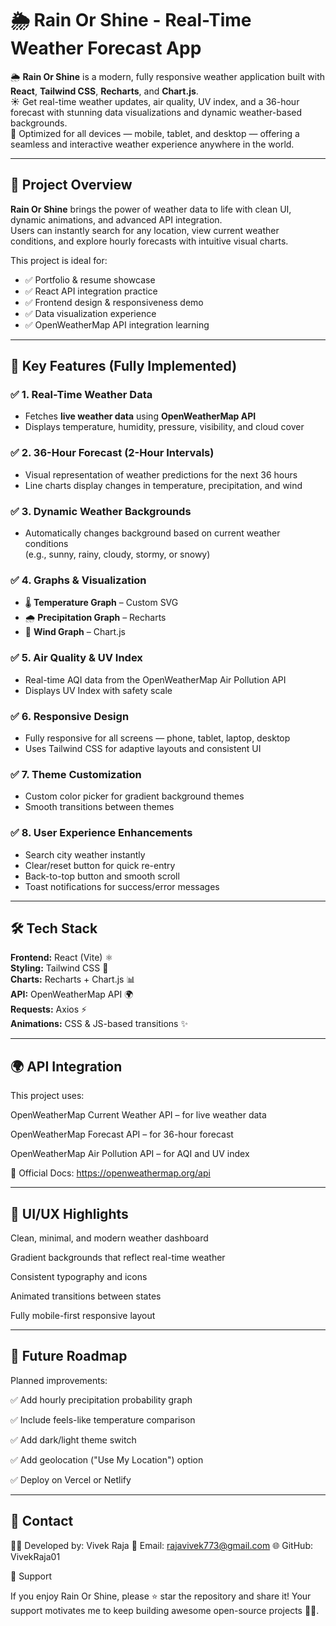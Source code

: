 # 🌦️ Rain Or Shine - Real-Time Weather Forecast App

🌦️ **Rain Or Shine** is a modern, fully responsive weather application built with **React**, **Tailwind CSS**, **Recharts**, and **Chart.js**.  
☀️ Get real-time weather updates, air quality, UV index, and a 36-hour forecast with stunning data visualizations and dynamic weather-based backgrounds.  
📱 Optimized for all devices — mobile, tablet, and desktop — offering a seamless and interactive weather experience anywhere in the world.  

---

## 🚀 Project Overview

**Rain Or Shine** brings the power of weather data to life with clean UI, dynamic animations, and advanced API integration.  
Users can instantly search for any location, view current weather conditions, and explore hourly forecasts with intuitive visual charts.

This project is ideal for:
- ✅ Portfolio & resume showcase
- ✅ React API integration practice
- ✅ Frontend design & responsiveness demo
- ✅ Data visualization experience
- ✅ OpenWeatherMap API integration learning

---

## 🌟 Key Features (Fully Implemented)

### ✅ 1. Real-Time Weather Data  
- Fetches **live weather data** using **OpenWeatherMap API**  
- Displays temperature, humidity, pressure, visibility, and cloud cover  

### ✅ 2. 36-Hour Forecast (2-Hour Intervals)  
- Visual representation of weather predictions for the next 36 hours  
- Line charts display changes in temperature, precipitation, and wind  

### ✅ 3. Dynamic Weather Backgrounds  
- Automatically changes background based on current weather conditions  
  (e.g., sunny, rainy, cloudy, stormy, or snowy)  

### ✅ 4. Graphs & Visualization  
- 🌡️ **Temperature Graph** – Custom SVG  
- 🌧️ **Precipitation Graph** – Recharts  
- 💨 **Wind Graph** – Chart.js  

### ✅ 5. Air Quality & UV Index  
- Real-time AQI data from the OpenWeatherMap Air Pollution API  
- Displays UV Index with safety scale  

### ✅ 6. Responsive Design  
- Fully responsive for all screens — phone, tablet, laptop, desktop  
- Uses Tailwind CSS for adaptive layouts and consistent UI  

### ✅ 7. Theme Customization  
- Custom color picker for gradient background themes  
- Smooth transitions between themes  

### ✅ 8. User Experience Enhancements  
- Search city weather instantly  
- Clear/reset button for quick re-entry  
- Back-to-top button and smooth scroll  
- Toast notifications for success/error messages  

---

## 🛠️ Tech Stack

**Frontend:** React (Vite) ⚛️  
**Styling:** Tailwind CSS 🎨  
**Charts:** Recharts + Chart.js 📊  
**API:** OpenWeatherMap API 🌍  
**Requests:** Axios ⚡  
**Animations:** CSS & JS-based transitions ✨  

---

## 🌍 API Integration

This project uses:

OpenWeatherMap Current Weather API – for live weather data

OpenWeatherMap Forecast API – for 36-hour forecast

OpenWeatherMap Air Pollution API – for AQI and UV index

📘 Official Docs: https://openweathermap.org/api

---

## 🎨 UI/UX Highlights

Clean, minimal, and modern weather dashboard

Gradient backgrounds that reflect real-time weather

Consistent typography and icons

Animated transitions between states

Fully mobile-first responsive layout

---

## 🚧 Future Roadmap

Planned improvements:

✅ Add hourly precipitation probability graph

✅ Include feels-like temperature comparison

✅ Add dark/light theme switch

✅ Add geolocation ("Use My Location") option

✅ Deploy on Vercel or Netlify

---

## 📧 Contact

👨‍💻 Developed by: Vivek Raja
📮 Email: rajavivek773@gmail.com
🌐 GitHub: VivekRaja01

💖 Support

If you enjoy Rain Or Shine, please ⭐ star the repository and share it!
Your support motivates me to keep building awesome open-source projects 🚀✨.
